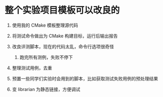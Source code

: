 # 整个实验项目模板可以改良的

1. 使用我的 CMake 模板整理源代码
2. 将测试命令做出为 CMake 构建目标，运行后输出报告
3. 改良评测脚本，现在的代码太乱，命令行选项很奇怪

   1. 跑完所有测例，失败不停下

4. 整理测试用例，去重
5. 预置一些同学们实验时会用到的脚本，比如获取测试失败用例的预处理结果
6. 变 librarian 为静态链接，方便调试
